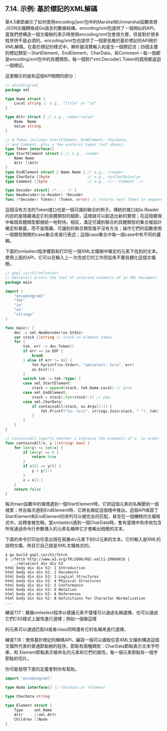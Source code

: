 ## 7.14. 示例: 基於標記的XML解碼
第4.5章節展示了如何使用encoding/json包中的Marshal和Unmarshal函數來將JSON文檔轉換成Go語言的數據結構。encoding/xml包提供了一個相似的API。當我們想構造一個文檔樹的表示時使用encoding/xml包會很方便，但是對於很多程序併不是必須的。encoding/xml包也提供了一個更低層的基於標記的API用於XML解碼。在基於標記的樣式中，解析器消費輸入和産生一個標記流；四個主要的標記類型－StartElement，EndElement，CharData，和Comment－每一個都是encoding/xml包中的具體類型。每一個對(\*xml.Decoder).Token的調用都返迴一個標記。

這里顯示的是和這個API相關的部分：
```go
// encoding/xml
package xml

type Name struct {
    Local string // e.g., "Title" or "id"
}

type Attr struct { // e.g., name="value"
    Name  Name
    Value string
}

// A Token includes StartElement, EndElement, CharData,
// and Comment, plus a few esoteric types (not shown).
type Token interface{}
type StartElement struct { // e.g., <name>
    Name Name
    Attr []Attr
}
type EndElement struct { Name Name } // e.g., </name>
type CharData []byte                 // e.g., <p>CharData</p>
type Comment []byte                  // e.g., <!-- Comment -->

type Decoder struct{ /* ... */ }
func NewDecoder(io.Reader) *Decoder
func (*Decoder) Token() (Token, error) // returns next Token in sequence
```
這個沒有方法的Token接口也是一個可識别聯合的例子。傳統的接口如io.Reader的目的是隱藏滿足它的具體類型的細節，這樣就可以創造出新的實現；在這個實現中每個具體類型都被統一地對待。相反，滿足可識别聯合的具體類型的集合被設計確定和暴露，而不是隱藏。可識别的聯合類型幾乎沒有方法；操作它們的函數使用一個類型開關的case集合來進行表述；這個case集合中每一個case中有不同的邏輯。

下面的xmlselect程序獲取和打印在一個XML文檔樹中確定的元素下找到的文本。使用上面的API，它可以在輸入上一次完成它的工作而從來不要具體化這個文檔樹。
```go
// gopl.io/ch7/xmlselect
// Xmlselect prints the text of selected elements of an XML document.
package main

import (
    "encoding/xml"
    "fmt"
    "io"
    "os"
    "strings"
)

func main() {
    dec := xml.NewDecoder(os.Stdin)
    var stack []string // stack of element names
    for {
        tok, err := dec.Token()
        if err == io.EOF {
            break
        } else if err != nil {
            fmt.Fprintf(os.Stderr, "xmlselect: %v\n", err)
            os.Exit(1)
        }
        switch tok := tok.(type) {
        case xml.StartElement:
            stack = append(stack, tok.Name.Local) // push
        case xml.EndElement:
            stack = stack[:len(stack)-1] // pop
        case xml.CharData:
            if containsAll(stack, os.Args[1:]) {
                fmt.Printf("%s: %s\n", strings.Join(stack, " "), tok)
            }
        }
    }
}

// containsAll reports whether x contains the elements of y, in order.
func containsAll(x, y []string) bool {
    for len(y) <= len(x) {
        if len(y) == 0 {
            return true
        }
        if x[0] == y[0] {
            y = y[1:]
        }
        x = x[1:]
    }
    return false
}
```
每次main函數中的循環遇到一個StartElement時，它把這個元素的名稱壓到一個棧里；併且每次遇到EndElement時，它將名稱從這個棧中推出。這個API保證了StartElement和EndElement的序列可以被完全的匹配，甚至在一個糟糕的文檔格式中。註釋會被忽略。當xmlselect遇到一個CharData時，隻有當棧中有序地包含所有通過命令行參數傳入的元素名稱時它才會輸出相應的文本。

下面的命令打印出任意出現在兩層div元素下的h2元素的文本。它的輸入是XML的説明文檔，併且它自己就是XML文檔格式的。
```
$ go build gopl.io/ch1/fetch
$ ./fetch http://www.w3.org/TR/2006/REC-xml11-20060816 |
    ./xmlselect div div h2
html body div div h2: 1 Introduction
html body div div h2: 2 Documents
html body div div h2: 3 Logical Structures
html body div div h2: 4 Physical Structures
html body div div h2: 5 Conformance
html body div div h2: 6 Notation
html body div div h2: A References
html body div div h2: B Definitions for Character Normalization
...
```
練習7.17：擴展xmlselect程序以便讓元素不僅僅可以通過名稱選擇，也可以通過它們CSS樣式上屬性進行選擇；例如一個像這樣<div id="page" class="wide">的元素可以通過匹配id或者class同時還有它的名稱來進行選擇。

練習7.18：使用基於標記的解碼API，編寫一個可以讀取任意XML文檔和構造這個文檔所代表的普通節點樹的程序。節點有兩種類型：CharData節點表示文本字符串，和 Element節點表示被命名的元素和它們的屬性。每一個元素節點有一個字節點的切片。

你可能發現下面的定義會對你有幫助。
```go
import "encoding/xml"

type Node interface{} // CharData or *Element

type CharData string

type Element struct {
    Type     xml.Name
    Attr     []xml.Attr
    Children []Node
}
```

